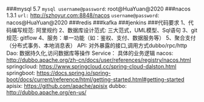 ###mysql 5.7
`mysql username@password`: root@HuaYuan@2020
###nacos 1.3.1
`url:` http://szhoyur.com:8848/nacos
`username@password`: nacos@HuaYuan@2020
###redis
###kafka
###jenkins
###代码要求
    1、代码编写规范: 阿里规约
    2、数据库设计范式: 三大范式，UML模型、Sql语句
    3、git规范: gitflow
    4、服务：单一功能（如：鉴权、支付、数据服务等）
    5、聚合支付（分布式事务、本地消息表）
    API: 对外暴露的接口,调用方式dubbo/rpc/http
    Dao: 数据持久化,访问数据库等操作
    Service： 具体的业务逻辑
nacos: http://dubbo.apache.org/zh-cn/docs/user/references/registry/nacos.html
springcloud: https://www.springcloud.cc/spring-cloud-dalston.html
springboot: https://docs.spring.io/spring-boot/docs/current/reference/html/getting-started.html#getting-started
apisix: https://github.com/apache/apisix
dubbo: http://dubbo.apache.org/en-us/

